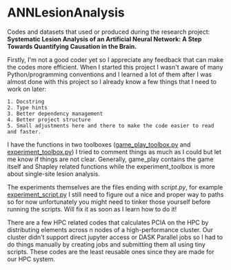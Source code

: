 # ANNLesionAnalysis
Codes and datasets that used or produced during the research project: **Systematic Lesion Analysis of an Artificial Neural Network: A Step Towards Quantifying Causation in the Brain.**

Firstly, I'm not a good coder yet so I appreciate any feedback that can make the codes more efficient. When I started this project I wasn't aware of many Python/programming conventions and I learned a lot of them after I was almost done with this project so I already know a few things that I need to work on later:

    1. Docstring
    2. Type hints
    3. Better dependency management
    4. Better project structure
    5. Small adjustments here and there to make the code easier to read and faster.

I have the functions in two toolboxes ([game_play_toolbox.py](https://github.com/kuffmode/ANNLesionAnalysis/blob/main/codes/game_play_toolbox.py) and [experiment_toolbox.py](https://github.com/kuffmode/ANNLesionAnalysis/blob/main/codes/experiment_toolbox.py)) I tried to comment things as much as I could but let me know if things are not clear. Generally, game_play contains the game itself and Shapley related functions while the experiment_toolbox is more about single-site lesion analysis.

The experiments themselves are the files ending with *script.py*, for example [experiment_script.py](https://github.com/kuffmode/ANNLesionAnalysis/blob/main/codes/experiment_script.py) I still need to figure out a nice and proper way to paths so for now unfortunately you might need to tinker those yourself before running the scripts. Will fix it as soon as I learn how to do it!

There are a few HPC related codes that calculates PCIA on the HPC by distributing elements across n nodes of a high-performance cluster. Our cluster didn't support direct jupyter access or DASK Parallel jobs so I had to do things manually by creating jobs and submitting them all using tiny scripts. These codes are the least reusable ones since they are made for our HPC system.